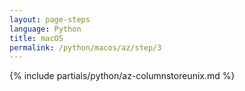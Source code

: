 ```yaml
---
layout: page-steps
language: Python
title: macOS
permalink: /python/macos/az/step/3
---
```


{% include partials/python/az-columnstoreunix.md %}
